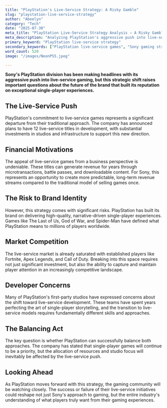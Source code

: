 ```yaml
---
title: "PlayStation's Live-Service Strategy: A Risky Gamble"
slug: "playstation-live-service-strategy"
author: "Abeelyn"
category: "Tech"
date: "2025-07-30"
meta_title: "PlayStation Live-Service Strategy Analysis — A Risky Gamble"
meta_description: "Analyzing PlayStation's aggressive push into live-service games and the potential risks to their single-player legacy and brand identity."
primary_keyword: "PlayStation live-service strategy"
secondary_keywords: ["PlayStation live-service games", "Sony gaming strategy", "PlayStation business model", "live-service vs single-player"]
word_count: 520
image: "/images/NeonPS5.jpeg"

---
```


**Sony's PlayStation division has been making headlines with its aggressive push into live-service gaming, but this strategic shift raises important questions about the future of the brand that built its reputation on exceptional single-player experiences.**

## The Live-Service Push

PlayStation's commitment to live-service games represents a significant departure from their traditional approach. The company has announced plans to have 12 live-service titles in development, with substantial investments in studios and infrastructure to support this new direction.

## Financial Motivations

The appeal of live-service games from a business perspective is undeniable. These titles can generate revenue for years through microtransactions, battle passes, and downloadable content. For Sony, this represents an opportunity to create more predictable, long-term revenue streams compared to the traditional model of selling games once.

## The Risk to Brand Identity

However, this strategy comes with significant risks. PlayStation has built its brand on delivering high-quality, narrative-driven single-player experiences. Games like The Last of Us, God of War, and Spider-Man have defined what PlayStation means to millions of players worldwide.

## Market Competition

The live-service market is already saturated with established players like Fortnite, Apex Legends, and Call of Duty. Breaking into this space requires not just significant investment, but also the ability to capture and maintain player attention in an increasingly competitive landscape.

## Developer Concerns

Many of PlayStation's first-party studios have expressed concerns about the shift toward live-service development. These teams have spent years perfecting the art of single-player storytelling, and the transition to live-service models requires fundamentally different skills and approaches.

## The Balancing Act

The key question is whether PlayStation can successfully balance both approaches. The company has stated that single-player games will continue to be a priority, but the allocation of resources and studio focus will inevitably be affected by the live-service push.

## Looking Ahead

As PlayStation moves forward with this strategy, the gaming community will be watching closely. The success or failure of their live-service initiatives could reshape not just Sony's approach to gaming, but the entire industry's understanding of what players truly want from their gaming experiences.